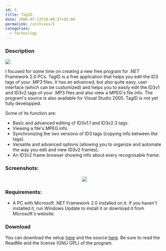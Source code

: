 ```yaml
---
id: 5
title: TagID
date: 2006-07-13T19:00:57+02:00
permalink: /archives/5
categories:
  - Technology
---
```

### Description

<img src="/assets/posts/2006-07-13-tagid/TagID_32.gif" />

I focused for some time on creating a new free program for .NET Framework 2.0 PCs. TagID is a free application that helps you edit the ID3 tags of your .MP3 files. It has an advanced, but also quite easy, user interface (which can be customized) and helps you to easily edit the ID3v1 and ID3v2 tags of your .MP3 files and also view a MPEG's file info. The program's source is also available for Visual Studio 2005. TagID is not yet fully developped.

Some of its function are:

  * Basic and advanced editing of ID3v1.1 and ID3v2.3 tags.
  * Viewing a file's MPEG info.
  * Synchronizing the two versions of ID3 tags (copying info between the tags).
  * Versatile and advanced options (allowing you to organize and automate the way you edit and view ID3v2 frames).
  * An ID3v2 frame browser showing info about every recognisable frame.

### Screenshots:

<p style="text-align: center;">
  <img src="/assets/posts/2006-07-13-tagid/TagIDScreenshot1.jpg" />
</p>

### Requirements:

  * A PC with Microsoft .NET Framework 2.0 installed on it. If you haven't installed it, run Windows Update to install it or download it from Microsoft's website.

### Download

You can download the setup <a href="/assets/posts/2006-07-13-tagid/TagID0.1Setup.zip">here<a/> and the source <a href="/assets/posts/2006-07-13-tagid/TagID0.1Source.zip">here<a/>. Be sure to read the ReadMe and the license (GNU GPL) of the program.
